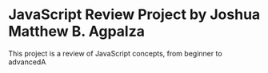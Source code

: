 # JavaScript Review Project by Joshua Matthew B. Agpalza
This project is a review of JavaScript concepts, from beginner to advancedA